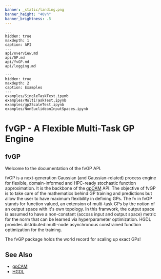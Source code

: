 ```yaml
---
banner: _static/landing.png
banner_height: "40vh"
banner_brightness: .5
---
```


```{toctree}
---
hidden: true
maxdepth: 1
caption: API
---
api/overview.md
api/GP.md
api/fvGP.md
api/logging.md
```

```{toctree}
---
hidden: true
maxdepth: 2
caption: Examples
---
examples/SingleTaskTest.ipynb
examples/MultiTaskTest.ipynb
examples/gp2ScaleTest.ipynb
examples/NonEuclideanInputSpaces.ipynb
```

# fvGP - A Flexible Multi-Task GP Engine

## fvGP
Welcome to the documentation of the fvGP API.

fvGP is a next-generation Gaussian (and Gaussian-related) process engine for flexible, domain-informed and 
HPC-ready stochastic function approximation. 
It is the backbone of the [gpCAM](https://gpcam.readthedocs.io) API.
The objective of fvGP is to take care of the mathematics behind GP training and predictions but allow the user to have
maximum flexibility in defining GPs. The fv in fvGP stands for function valued, an extension of multi-task GPs by the notion
of an output space with it's own topology. In this framwork, the output space is assumed to have a non-constant (accoss
input and output space) metric for the norm that can be learned via hyperparameter optimization. HGDL provides distributed multi-node asynchronous
constrained function optimization for the training.

The fvGP package holds the world record for scaling up exact GPs!

## See Also

* [gpCAM](https://gpcam.readthedocs.io)
* [HGDL](https://hgdl.readthedocs.io)
